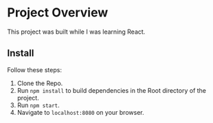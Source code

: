 # Project Overview

This project was built while I was learning React.

## Install

Follow these steps:

1. Clone the Repo.
2. Run `npm install` to build dependencies in the Root directory of the project.
3. Run `npm start`.
4. Navigate to `localhost:8080` on your browser.
